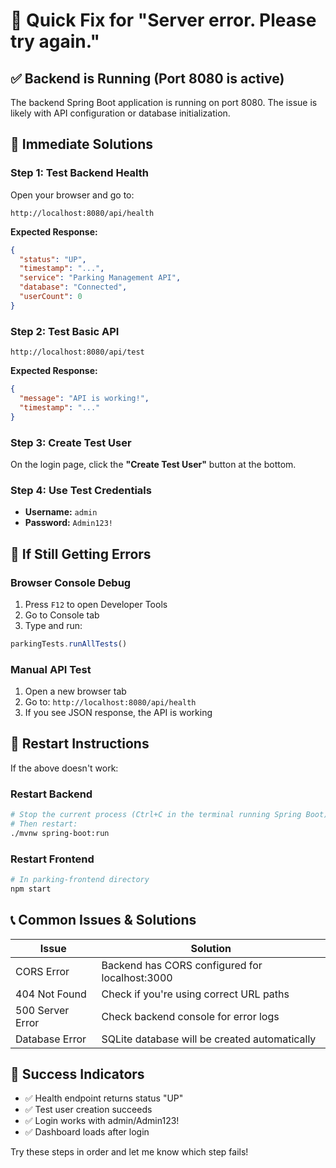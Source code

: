 # 🚀 Quick Fix for "Server error. Please try again."

## ✅ Backend is Running (Port 8080 is active)

The backend Spring Boot application is running on port 8080. The issue is likely with API configuration or database initialization.

## 🔧 Immediate Solutions

### Step 1: Test Backend Health
Open your browser and go to:
```
http://localhost:8080/api/health
```

**Expected Response:**
```json
{
  "status": "UP",
  "timestamp": "...",
  "service": "Parking Management API",
  "database": "Connected",
  "userCount": 0
}
```

### Step 2: Test Basic API
```
http://localhost:8080/api/test
```

**Expected Response:**
```json
{
  "message": "API is working!",
  "timestamp": "..."
}
```

### Step 3: Create Test User
On the login page, click the **"Create Test User"** button at the bottom.

### Step 4: Use Test Credentials
- **Username:** `admin`
- **Password:** `Admin123!`

## 🐛 If Still Getting Errors

### Browser Console Debug
1. Press `F12` to open Developer Tools
2. Go to Console tab
3. Type and run:
```javascript
parkingTests.runAllTests()
```

### Manual API Test
1. Open a new browser tab
2. Go to: `http://localhost:8080/api/health`
3. If you see JSON response, the API is working

## 🔄 Restart Instructions

If the above doesn't work:

### Restart Backend
```bash
# Stop the current process (Ctrl+C in the terminal running Spring Boot)
# Then restart:
./mvnw spring-boot:run
```

### Restart Frontend
```bash
# In parking-frontend directory
npm start
```

## 📞 Common Issues & Solutions

| Issue | Solution |
|-------|----------|
| CORS Error | Backend has CORS configured for localhost:3000 |
| 404 Not Found | Check if you're using correct URL paths |
| 500 Server Error | Check backend console for error logs |
| Database Error | SQLite database will be created automatically |

## 🎯 Success Indicators

- ✅ Health endpoint returns status "UP"
- ✅ Test user creation succeeds
- ✅ Login works with admin/Admin123!
- ✅ Dashboard loads after login

Try these steps in order and let me know which step fails!